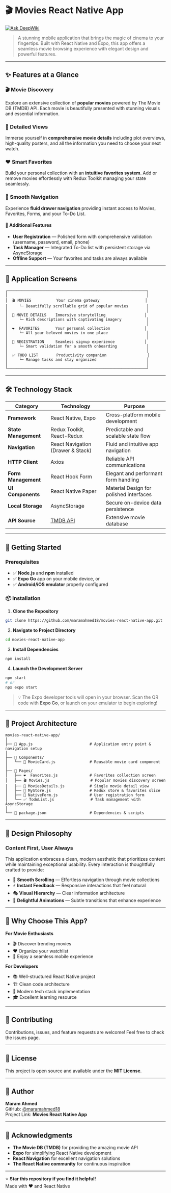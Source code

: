 # 🎬 Movies React Native App

[![Ask DeepWiki](https://devin.ai/assets/askdeepwiki.png)](https://deepwiki.com/MaramAhmed18/Movies-React-Native-App)

> A stunning mobile application that brings the magic of cinema to your fingertips. Built with React Native and Expo, this app offers a seamless movie browsing experience with elegant design and powerful features.

---

## ✨ Features at a Glance

### 🎬 Movie Discovery
Explore an extensive collection of **popular movies** powered by The Movie DB (TMDB) API. Each movie is beautifully presented with stunning visuals and essential information.

### 🎯 Detailed Views
Immerse yourself in **comprehensive movie details** including plot overviews, high-quality posters, and all the information you need to choose your next watch.

### ❤️ Smart Favorites
Build your personal collection with an **intuitive favorites system**. Add or remove movies effortlessly with Redux Toolkit managing your state seamlessly.

### 🧭 Smooth Navigation
Experience **fluid drawer navigation** providing instant access to Movies, Favorites, Forms, and your To-Do List.

#### 📝 Additional Features
- **User Registration** — Polished form with comprehensive validation (username, password, email, phone)
- **Task Manager** — Integrated To-Do list with persistent storage via AsyncStorage
- **Offline Support** — Your favorites and tasks are always available

---

## 📱 Application Screens

```
┌─────────────────────────────────────────────────────────────┐
│                                                             │
│  🎬 MOVIES           Your cinema gateway                    │
│     └─ Beautifully scrollable grid of popular movies        │
│                                                             │
│  🎯 MOVIE DETAILS    Immersive storytelling                 │
│     └─ Rich descriptions with captivating imagery           │
│                                                             │
│  ❤️  FAVORITES       Your personal collection               │
│     └─ All your beloved movies in one place                 │
│                                                             │
│  📝 REGISTRATION     Seamless signup experience             │
│     └─ Smart validation for a smooth onboarding             │
│                                                             │
│  ✅ TODO LIST        Productivity companion                  │
│     └─ Manage tasks and stay organized                      │
│                                                             │
└─────────────────────────────────────────────────────────────┘
```

---

## 🛠️ Technology Stack

| Category              | Technology                                | Purpose                                  |
|-----------------------|--------------------------------------------|------------------------------------------|
| **Framework**         | React Native, Expo                         | Cross-platform mobile development        |
| **State Management**  | Redux Toolkit, React-Redux                 | Predictable and scalable state flow      |
| **Navigation**        | React Navigation (Drawer & Stack)          | Fluid and intuitive app navigation       |
| **HTTP Client**       | Axios                                      | Reliable API communications              |
| **Form Management**   | React Hook Form                            | Elegant and performant form handling     |
| **UI Components**     | React Native Paper                         | Material Design for polished interfaces  |
| **Local Storage**     | AsyncStorage                               | Secure on-device data persistence        |
| **API Source**        | [TMDB API](https://www.themoviedb.org/documentation/api) | Extensive movie database |

---

## 🚀 Getting Started

### Prerequisites
- ✅ **Node.js** and **npm** installed  
- ✅ **Expo Go** app on your mobile device, or  
- ✅ **Android/iOS emulator** properly configured

### 📦 Installation

1) **Clone the Repository**
```bash
git clone https://github.com/maramahmed18/movies-react-native-app.git
```

2) **Navigate to Project Directory**
```bash
cd movies-react-native-app
```

3) **Install Dependencies**
```bash
npm install
```

4) **Launch the Development Server**
```bash
npm start
# or
npx expo start
```

> 💡 The Expo developer tools will open in your browser. Scan the QR code with **Expo Go**, or launch on your emulator to begin exploring!

---

## 📂 Project Architecture

```
movies-react-native-app/
│
├── 📄 App.js                         # Application entry point & navigation setup
│
├── 📁 Components/
│   └── 🎴 MovieCard.js               # Reusable movie card component
│
├── 📁 Pages/
│   ├── ❤️  Favorites.js              # Favorites collection screen
│   ├── 🎬 Movies.js                  # Popular movies discovery screen
│   ├── 🎯 MoviesDetails.js           # Single movie detail view
│   ├── 🏪 MyStore.js                 # Redux store & favorites slice
│   ├── 📝 NativeForm.js              # User registration form
│   └── ✅ TodoList.js                # Task management with AsyncStorage
│
└── 📄 package.json                   # Dependencies & scripts
```

---

## 🎨 Design Philosophy

### Content First, User Always
This application embraces a clean, modern aesthetic that prioritizes content while maintaining exceptional usability. Every interaction is thoughtfully crafted to provide:

- 🌊 **Smooth Scrolling** — Effortless navigation through movie collections  
- ⚡ **Instant Feedback** — Responsive interactions that feel natural  
- 🎭 **Visual Hierarchy** — Clear information architecture  
- 💫 **Delightful Animations** — Subtle transitions that enhance experience

---

## 🌟 Why Choose This App?

**For Movie Enthusiasts**
- 🎬 Discover trending movies  
- ❤️ Organize your watchlist  
- 📱 Enjoy a seamless mobile experience  

**For Developers**
- 📚 Well-structured React Native project  
- 🏗️ Clean code architecture  
- 🔧 Modern tech stack implementation  
- 🎓 Excellent learning resource  

---

## 🤝 Contributing
Contributions, issues, and feature requests are welcome! Feel free to check the issues page.

---

## 📄 License
This project is open source and available under the **MIT License**.

---

## 👤 Author
**Maram Ahmed**  
GitHub: [@maramahmed18](https://github.com/maramahmed18)  
Project Link: **Movies React Native App**

---

## 🙏 Acknowledgments
- **The Movie DB (TMDB)** for providing the amazing movie API  
- **Expo** for simplifying React Native development  
- **React Navigation** for excellent navigation solutions  
- **The React Native community** for continuous inspiration

---

⭐ **Star this repository if you find it helpful!**  
Made with ❤️ and React Native
